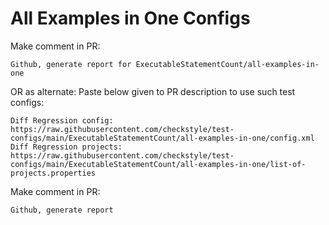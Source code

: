 # All Examples in One Configs
Make comment in PR:
```
Github, generate report for ExecutableStatementCount/all-examples-in-one
```
OR as alternate:
Paste below given to PR description to use such test configs:
```
Diff Regression config: https://raw.githubusercontent.com/checkstyle/test-configs/main/ExecutableStatementCount/all-examples-in-one/config.xml
Diff Regression projects: https://raw.githubusercontent.com/checkstyle/test-configs/main/ExecutableStatementCount/all-examples-in-one/list-of-projects.properties
```
Make comment in PR:
```
Github, generate report
```
